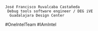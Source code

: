 

```
José Francisco Ruvalcaba Castañeda
 Debug tools software engineer / DEG iVE 
  Guadalajara Design Center
```

#OneIntelTeam #IAmIntel

